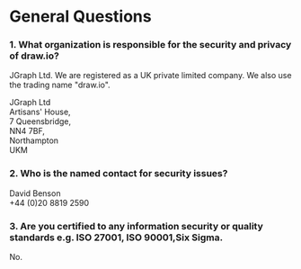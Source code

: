 # General Questions

### 1. What organization is responsible for the security and privacy of draw.io?

JGraph Ltd. We are registered as a UK private limited company. We also use the trading name "draw.io".

JGraph Ltd  
Artisans' House,  
7 Queensbridge,  
NN4 7BF,  
Northampton  
UKM

### 2. Who is the named contact for security issues?

David Benson  
+44 (0)20 8819 2590

### 3. Are you certified to any information security or quality standards e.g. ISO 27001, ISO 90001,Six Sigma.

No.
